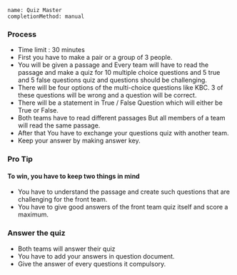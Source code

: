 ```ngMeta
name: Quiz Master 
completionMethod: manual
```

### Process
- Time limit : 30 minutes
- First you have to make a pair or a group of 3 people.
- You will be given a passage and Every team will have to read the passage and make a quiz for 10 multiple choice questions and 5 true and 5 false questions quiz and questions should be challenging.
- There will be four options of the multi-choice questions like KBC. 3 of these questions will be wrong and a question will be correct.
- There will be a statement in True / False Question which will either be True or False.
- Both teams have to read different passages But all members of a team will read the same passage.
- After that You have to exchange your questions quiz with another team.
- Keep your answer by making answer key.

### Pro Tip
#### To win, you have to keep two things in mind
- You have to understand the passage and create such questions that are challenging for the front team.
- You have to give good answers of the front team quiz itself and score a maximum.

### Answer the quiz
- Both teams will answer their quiz 
- You have to add your answers in question document.
- Give the answer of every questions it compulsory.
 
